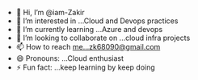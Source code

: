 - 👋 Hi, I’m @iam-Zakir
- 👀 I’m interested in ...Cloud and Devops practices
- 🌱 I’m currently learning ...Azure and devops
- 💞️ I’m looking to collaborate on ...cloud infra projects
- 📫 How to reach me...zk68090@gmail.com
- 😄 Pronouns: ...Cloud enthusiast
- ⚡ Fun fact: ...keep learning by keep doing

<!---
iam-Zakir/iam-Zakir is a ✨ special ✨ repository because its `README.md` (this file) appears on your GitHub profile.
You can click the Preview link to take a look at your changes.
--->
